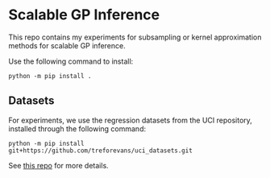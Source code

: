 # Scalable GP Inference

This repo contains my experiments for subsampling or kernel approximation methods for scalable GP inference.

Use the following command to install:

```python -m pip install .```

## Datasets

For experiments, we use the regression datasets from the UCI repository, installed through the following command:

```python -m pip install git+https://github.com/treforevans/uci_datasets.git```

See [this repo](https://github.com/treforevans/uci_datasets/tree/master?tab=readme-ov-file) for more details.